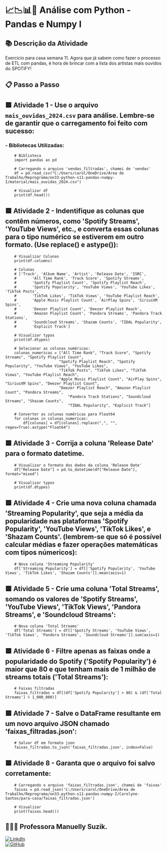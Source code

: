 # 📈📉📊🎲 Análise com Python - Pandas e Numpy I

## 📚 Descrição da Atividade

Exercicio para casa semana 11. Agora que já sabem como fazer o processo de ETL com pandas, é hora de brincar com a lista dos artistas mais ouvidos do SPOTIFY!

## 📋 Passo a Passo

## 🟦 Atividade 1 - Use o arquivo `mais_ouvidas_2024.csv` para análise. Lembre-se de garantir que o carregamento foi feito com sucesso:

 ### - Bibliotecas Utilizadas:

        # Biblioteca
        import pandas as pd

        # Carregando o arquivo 'vendas_filtradas', chamei de 'vendas'
        df = pd.read_csv("C:/Users/carol/OneDrive/Área de Trabalho/Reprograma/on33-python-s11-pandas-numpy-I/material/mais_ouvidas_2024.csv")

        # Visualizar df
        print(df.head())

## 🟦 Atividade 2 - Indentifique as colunas que contêm números, como 'Spotify Streams', 'YouTube Views', etc., e converta essas colunas para o tipo numérico se estiverem em outro formato. (Use replace() e astype()):

        # Visualizar Colunas
        print(df.columns)

        # Colunas
        # ['Track', 'Album Name', 'Artist', 'Release Date', 'ISRC',
        #       'All Time Rank', 'Track Score', 'Spotify Streams',
        #       'Spotify Playlist Count', 'Spotify Playlist Reach',
        #       'Spotify Popularity', 'YouTube Views', 'YouTube Likes', 'TikTok Posts',
        #       'TikTok Likes', 'TikTok Views', 'YouTube Playlist Reach',
        #       'Apple Music Playlist Count', 'AirPlay Spins', 'SiriusXM Spins',
        #       'Deezer Playlist Count', 'Deezer Playlist Reach',
        #       'Amazon Playlist Count', 'Pandora Streams', 'Pandora Track Stations',
        #       'Soundcloud Streams', 'Shazam Counts', 'TIDAL Popularity',
        #       'Explicit Track']

        # Visualizar typos
        print(df.dtypes)

        # Selecionar as colunas numéricas:
        colunas_numericas = ["All Time Rank", "Track Score", "Spotify Streams", "Spotify Playlist Count", 
                            "Spotify Playlist Reach", "Spotify Popularity", "YouTube Views", "YouTube Likes", 
                            "TikTok Posts", "TikTok Likes", "TikTok Views", "YouTube Playlist Reach",
                            "Apple Music Playlist Count", "AirPlay Spins", "SiriusXM Spins", "Deezer Playlist Count", 
                            "Deezer Playlist Reach", "Amazon Playlist Count", "Pandora Streams",
                                "Pandora Track Stations", "Soundcloud Streams", "Shazam Counts", 
                                "TIDAL Popularity", "Explicit Track"]

        # Converter as colunas numéricas para Float64
        for colunas in colunas_numericas:
            df[colunas] = df[colunas].replace(",", "", regex=True).astype("Float64")

## 🟦 Atividade 3 - Corrija a coluna 'Release Date' para o formato datetime.

        # Visualizar o formato dos dados da coluna 'Release Date'
        df["Release Date"] = pd.to_datetime(df["Release Date"], format="mixed")

        # Visualizar typos
        print(df.dtypes)

## 🟦 Atividade 4 - Crie uma nova coluna chamada 'Streaming Popularity', que seja a média da popularidade nas plataformas 'Spotify Popularity', 'YouTube Views', 'TikTok Likes', e 'Shazam Counts'. (lembrem-se que só é possível calcular médias e fazer operações matemáticas com tipos númericos):

        # Nova coluna 'Streaming Popularity' 
        df['Streaming Popularity'] = df[['Spotify Popularity', 'YouTube Views', 'TikTok Likes', 'Shazam Counts']].mean(axis=1)

## 🟦 Atividade 5 - Crie uma coluna 'Total Streams', somando os valores de 'Spotify Streams', 'YouTube Views', 'TikTok Views', 'Pandora Streams', e 'Soundcloud Streams':

        # Nova coluna 'Total Streams' 
        df['Total Streams'] = df[['Spotify Streams', 'YouTube Views', 'TikTok Views', 'Pandora Streams', 'Soundcloud Streams']].sum(axis=1)

## 🟦 Atividade 6 - Filtre apenas as faixas onde a popularidade do Spotify ('Spotify Popularity') é maior que 80 e que tenham mais de 1 milhão de streams totais ('Total Streams'):

        # Faixas filtradas
        faixas_filtradas = df[(df['Spotify Popularity'] > 80) & (df['Total Streams'] > 1_000_000)]

## 🟦 Atividade 7 - Salve o DataFrame resultante em um novo arquivo JSON chamado 'faixas_filtradas.json':

        # Salvar df em formato json
        faixas_filtradas.to_json('faixas_filtradas.json', index=False)

## 🟦 Atividade 8 - Garanta que o arquivo foi salvo corretamente:

        # Carregando o arquivo 'faixas_filtradas.json', chamei de 'faixas'
        faixas = pd.read_json('C:/Users/carol/OneDrive/Área de Trabalho/Reprograma/on33-python-s11-pandas-numpy-I/Carolyne-Santos/para-casa/faixas_filtradas.json')

        # Visualizar
        print(faixas.head())
  
## 👩🏻‍🏫 Professora Manuelly Suzik.


 [![LinkdIn](https://img.shields.io/badge/LinkedIn-0077B5?style=for-the-badge&logo=linkedin&logoColor=white)](https://www.linkedin.com/in/manuellysuzik/)
</br>
 [![GitHub](https://img.shields.io/badge/GitHub-100000?style=for-the-badge&logo=github&logoColor=white)](https://github.com/manuellysuzik)</br>

